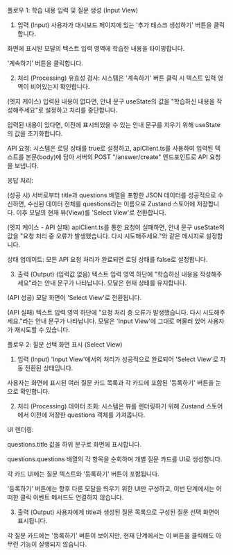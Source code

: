 플로우 1: 학습 내용 입력 및 질문 생성 (Input View)
1. 입력 (Input)
사용자가 대시보드 페이지에 있는 '추가 태스크 생성하기' 버튼을 클릭합니다.

화면에 표시된 모달의 텍스트 입력 영역에 학습한 내용을 타이핑합니다.

'계속하기' 버튼을 클릭합니다.

2. 처리 (Processing)
유효성 검사: 시스템은 '계속하기' 버튼 클릭 시 텍스트 입력 영역이 비어있는지 확인합니다.

(엣지 케이스) 입력된 내용이 없다면, 안내 문구 useState의 값을 "학습하신 내용을 작성해주세요"로 설정하고 처리를 중단합니다.

입력된 내용이 있다면, 이전에 표시되었을 수 있는 안내 문구를 지우기 위해 useState의 값을 초기화합니다.

API 요청: 시스템은 로딩 상태를 true로 설정하고, apiClient.ts를 사용하여 입력된 텍스트를 본문(body)에 담아 서버의 POST "/answer/create" 엔드포인트로 API 요청을 보냅니다.

응답 처리:

(성공 시) 서버로부터 title과 questions 배열을 포함한 JSON 데이터를 성공적으로 수신하면, 수신된 데이터 전체를 questions라는 이름으로 Zustand 스토어에 저장합니다. 이후 모달의 현재 뷰(View)를 'Select View'로 전환합니다.

(엣지 케이스 - API 실패) apiClient.ts를 통한 요청이 실패하면, 안내 문구 useState의 값을 "요청 처리 중 오류가 발생했습니다. 다시 시도해주세요."와 같은 메시지로 설정합니다.

상태 업데이트: 모든 API 요청 처리가 완료되면 로딩 상태를 false로 설정합니다.

3. 출력 (Output)
(입력값 없음) 텍스트 입력 영역 하단에 "학습하신 내용을 작성해주세요"라는 안내 문구가 나타납니다. 모달은 현재 상태를 유지합니다.

(API 성공) 모달 화면이 'Select View'로 전환됩니다.

(API 실패) 텍스트 입력 영역 하단에 "요청 처리 중 오류가 발생했습니다. 다시 시도해주세요."라는 안내 문구가 나타납니다. 모달은 'Input View'에 그대로 머물러 있어 사용자가 재시도할 수 있습니다.

플로우 2: 질문 선택 화면 표시 (Select View)
1. 입력 (Input)
'Input View'에서의 처리가 성공적으로 완료되어 'Select View'로 자동 전환된 상태입니다.

사용자는 화면에 표시된 여러 질문 카드 목록과 각 카드에 포함된 '등록하기' 버튼을 눈으로 확인합니다.

2. 처리 (Processing)
데이터 조회: 시스템은 뷰를 렌더링하기 위해 Zustand 스토어에서 이전에 저장한 questions 객체를 가져옵니다.

UI 렌더링:

questions.title 값을 하위 문구로 화면에 표시합니다.

questions.questions 배열의 각 항목을 순회하며 개별 질문 카드를 UI로 생성합니다.

각 카드 UI에는 질문 텍스트와 '등록하기' 버튼이 포함됩니다.

'등록하기' 버튼에는 향후 다른 모달을 띄우기 위한 UI만 구성하고, 이번 단계에서는 어떠한 클릭 이벤트 메서드도 연결하지 않습니다.

3. 출력 (Output)
사용자에게 title과 생성된 질문 목록으로 구성된 질문 선택 화면이 표시됩니다.

각 질문 카드에는 '등록하기' 버튼이 보이지만, 현재 단계에서는 이 버튼을 클릭해도 아무런 기능이 실행되지 않습니다.